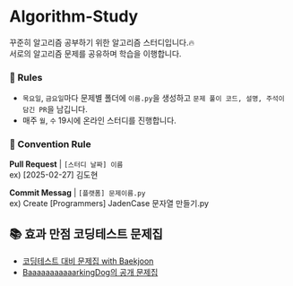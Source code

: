 # Algorithm-Study
꾸준히 알고리즘 공부하기 위한 알고리즘 스터디입니다.🔥  
서로의 알고리즘 문제를 공유하며 학습을 이행합니다.


### 📣 Rules
- `목요일`, `금요일`마다 문제별 폴더에 `이름.py`을 생성하고 `문제 풀이 코드, 설명, 주석이 담긴 PR`을 남깁니다.
- 매주 `월`, `수` 19시에 온라인 스터디를 진행합니다.

### 🌈 Convention Rule
**Pull Request** | `[스터디 날짜] 이름`  
ex) [2025-02-27] 김도현

**Commit Messag** | `[플랫폼] 문제이름.py`  
ex) Create [Programmers] JadenCase 문자열 만들기.py
<br/>


## 📚 효과 만점 코딩테스트 문제집 

- [코딩테스트 대비 문제집 with Baekjoon](https://github.com/tony9402/baekjoon?tab=readme-ov-file)
- [BaaaaaaaaaaarkingDog의 공개 문제집](https://www.acmicpc.net/workbook/by/BaaaaaaaaaaarkingDog)



